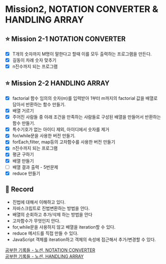 # Mission2, NOTATION CONVERTER & HANDLING ARRAY

## ⭐️ Mission 2-1 NOTATION CONVERTER
- [x] T개의 숫자까지 M명이 말한다고 할때 이를 모두 출력하는 프로그램을 만든다.    
- [x] 길동이 차례 숫자 맞추기
- [x] n진수까지 되는 프로그램

## ⭐️ Mission 2-2 HANDLING ARRAY
- [x] factorial 함수 임의의 숫자(m)를 입력받아 1부터 m까지의 factorial 값을 배열로 담아서 반환하는 함수 만들기.
- [x] 배열 거르기
- [x] 주어진 사람들 중 아래 조건을 만족하는 사람들로 구성된 배열을 만들어서 반환하는 함수 만들기.
- [x] 특수기호가 없는 아이디 제외, 아이디에서 숫자를 제거
- [x] for/while문을 사용한 버전 만들기.
- [x] forEach,filter, map등의 고차함수를 사용한 버전 만들기
- [x] n진수까지 되는 프로그램
- [x] 평균 구하기
- [x] 배열 만들기
- [ ] 배열 결과 출력 - 5번문제
- [x] reduce 만들기
## 📝 Record

- 진법에 대해서 이해하고 있다.
- 자바스크립트로 진법변환하는 방법을 안다.
- 배열의 순회하고 추가/삭제 하는 방법을 안다
- 고차함수가 무엇인지 안다.
- for,while문을 사용하지 않고 배열을 iteration할 수 있다.
- reduce 메서드를 직접 만들 수 있다.
- JavaScript 객체를 iteration하고 객체의 속성에 접근해서 추가/변경할 수 있다.

[공부한 기록들 - 노션, NOTATION CONVERTER](https://otterpjoe.notion.site/MISSION2-1-NOTATION-CONVERTER-b0ea036048694c3d951131bf7253c712)  
[공부한 기록들 - 노션, HANDLING ARRAY](https://otterpjoe.notion.site/MISSION2-2-HANDLING-ARRAY-a40fee19363e40e5bf2b2dc40577d7f1)
